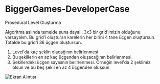# BiggerGames-DeveloperCase

Prosedural Level Oluşturma

Algoritma aslında temelde şuna dayalı. 3x3 bir grid'imizin olduğunu varsayalım. Bu grid'i oluşturan karelerin her birini 4 tane üçgen oluştursun. Totalde bu grid'i 36 üçgen oluştursun.

1. Level'da kaç şeklin olacağının belirlenmesi
2. Bu şekillerin en az kaç üçgenden oluşacağının belirlenmesi. 
3. Şekillerdeki üçgen sayısının belirlenmesi. Örneğin level'da 2 şeklimiz olsun ve bu beş şekil en az 4 üçgenden oluşsun.


![Ekran Alıntısı](https://user-images.githubusercontent.com/38881186/204169596-7982239e-114c-4efd-a331-cb90d78fdc71.PNG)

